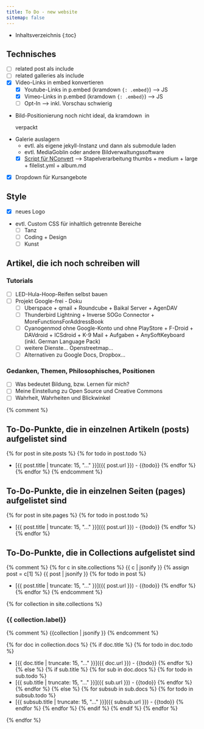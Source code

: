 ```yaml
---
title: To Do - new website
sitemap: false
---
```

* Inhaltsverzeichnis
{:toc}

## Technisches

- [ ] related post als include
- [ ] related galleries als include
- [x] Video-Links in embed konvertieren
  - [x] Youtube-Links in p.embed (kramdown `{: .embed}`) --> JS
  - [x] Vimeo-Links in p.embed (kramdown `{: .embed}`) --> JS
  - [ ] Opt-In --> inkl. Vorschau schwierig
- Bild-Positionierung noch nicht ideal, da kramdown <img> in <p> verpackt
- Galerie auslagern
  - evtl. als eigene jekyll-Instanz und dann als submodule laden
  - evtl. MediaGoblin oder andere Bildverwaltungssoftware
  - [x] [Script für NConvert](https://github.com/raffaelj/image-processing-jekyll-batch-nconvert) --> Stapelverarbeitung thumbs + medium + large + filelist.yml + album.md
- [x] Dropdown für Kursangebote

## Style

- [x] neues Logo
- evtl. Custom CSS für inhaltlich getrennte Bereiche
  - [ ] Tanz
  - [ ] Coding + Design
  - [ ] Kunst

## Artikel, die ich noch schreiben will

### Tutorials

- [ ] LED-Hula-Hoop-Reifen selbst bauen
- [ ] Projekt Google-frei - Doku
  - [ ] Uberspace + qmail + Roundcube + Baikal Server + AgenDAV
  - [ ] Thunderbird Lightning + Inverse SOGo Connector + MoreFunctionsForAddressBook
  - [ ] Cyanogenmod ohne Google-Konto und ohne PlayStore + F-Droid + DAVdroid + ICSdroid + K-9 Mail + Aufgaben + AnySoftKeyboard (inkl. German Language Pack)
  - [ ] weitere Dienste... Openstreetmap...
  - [ ] Alternativen zu Google Docs, Dropbox...

### Gedanken, Themen, Philosophisches, Positionen

- [ ] Was bedeutet Bildung, bzw. Lernen für mich?
- [ ] Meine Einstellung zu Open Source und Creative Commons
- [ ] Wahrheit, Wahrheiten und Blickwinkel

{% comment %}
## To-Do-Punkte, die in einzelnen Artikeln (posts) aufgelistet sind

{% for post in site.posts %}
  {% for todo in post.todo %}
* [{{ post.title | truncate: 15, "..."  }}]({{ post.url }}) - {{todo}}
  {% endfor %}
{% endfor %}
{% endcomment %}

## To-Do-Punkte, die in einzelnen Seiten (pages) aufgelistet sind

{% for post in site.pages %}
  {% for todo in post.todo %}
* [{{ post.title | truncate: 15, "..."  }}]({{ post.url }}) - {{todo}}
  {% endfor %}
{% endfor %}


## To-Do-Punkte, die in Collections aufgelistet sind

{% comment %}
{% for c in site.collections %}
  {{ c | jsonify }}
  {% assign post = c[1] %}
  {{ post | jsonify }}
  {% for todo in post %}
* [{{ post.title | truncate: 15, "..."  }}]({{ post.url }}) - {{todo}}
  {% endfor %}
{% endfor %}
{% endcomment %}

{% for collection in site.collections %}
### {{ collection.label}}

{% comment %}
{{collection | jsonify }}
{% endcomment %}

 {% for doc in collection.docs %}
  {% if doc.title %}
   {% for todo in doc.todo %}
* [{{ doc.title | truncate: 15, "..."  }}]({{ doc.url }}) - {{todo}}
   {% endfor %}
  {% else %}
  {% if sub.title %}
   {% for sub in doc.docs %}
   {% for todo in sub.todo %}
* [{{ sub.title | truncate: 15, "..."  }}]({{ sub.url }}) - {{todo}}
   {% endfor %}
   {% endfor %}
  {% else %}
   {% for subsub in sub.docs %}
   {% for todo in subsub.todo %}
* [{{ subsub.title | truncate: 15, "..."  }}]({{ subsub.url }}) - {{todo}}
   {% endfor %}
   {% endfor %}
  {% endif %}
  {% endif %}
 {% endfor %}


{% endfor %}